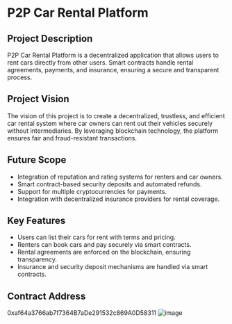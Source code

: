 # P2P Car Rental Platform

## Project Description
P2P Car Rental Platform is a decentralized application that allows users to rent cars directly from other users. Smart contracts handle rental agreements, payments, and insurance, ensuring a secure and transparent process.

## Project Vision
The vision of this project is to create a decentralized, trustless, and efficient car rental system where car owners can rent out their vehicles securely without intermediaries. By leveraging blockchain technology, the platform ensures fair and fraud-resistant transactions.

## Future Scope
- Integration of reputation and rating systems for renters and car owners.
- Smart contract-based security deposits and automated refunds.
- Support for multiple cryptocurrencies for payments.
- Integration with decentralized insurance providers for rental coverage.

## Key Features
- Users can list their cars for rent with terms and pricing.
- Renters can book cars and pay securely via smart contracts.
- Rental agreements are enforced on the blockchain, ensuring transparency.
- Insurance and security deposit mechanisms are handled via smart contracts.

## Contract Address
0xaf64a3766ab7f7364B7aDe291532c869A0D58311
![image](https://github.com/user-attachments/assets/d4d5d9f3-8c43-44e3-bb6f-c6986ea69852)
